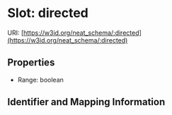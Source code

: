 # Slot: directed

URI: [https://w3id.org/neat_schema/:directed](https://w3id.org/neat_schema/:directed)



<!-- no inheritance hierarchy -->


## Properties

 * Range: boolean



## Identifier and Mapping Information






